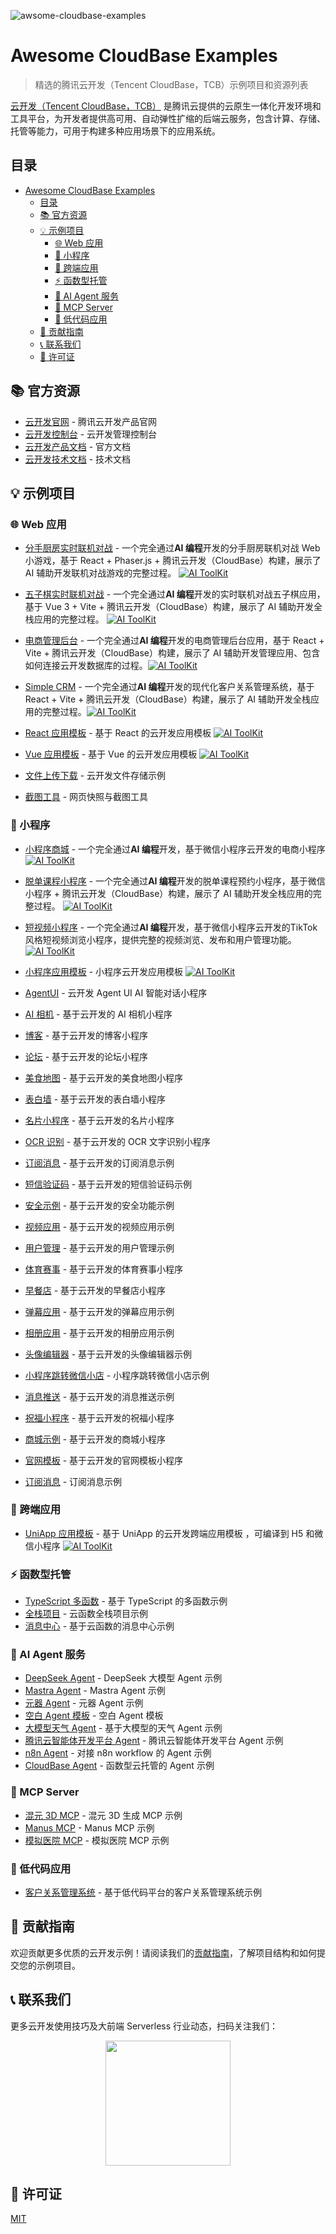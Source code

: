 ![awsome-cloudbase-examples](https://socialify.git.ci/TencentCloudBase/awsome-cloudbase-examples/image?font=Inter&forks=1&owner=1&pattern=Circuit+Board&stargazers=1)

# Awesome CloudBase Examples

> 精选的腾讯云开发（Tencent CloudBase，TCB）示例项目和资源列表

[云开发（Tencent CloudBase，TCB）](https://cloud.tencent.com/product/tcb) 是腾讯云提供的云原生一体化开发环境和工具平台，为开发者提供高可用、自动弹性扩缩的后端云服务，包含计算、存储、托管等能力，可用于构建多种应用场景下的应用系统。

## 目录

- [Awesome CloudBase Examples](#awesome-cloudbase-examples)
  - [目录](#目录)
  - [📚 官方资源](#-官方资源)
  - [💡 示例项目](#-示例项目)
    - [🌐 Web 应用](#-web-应用)
    - [📱 小程序](#-小程序)
    - [🔄 跨端应用](#-跨端应用)
    - [⚡ 函数型托管](#-函数型托管)
    - [🤖 AI Agent 服务](#-ai-agent-服务)
    - [🔗 MCP Server](#-mcp-server)
    - [🔧 低代码应用](#-低代码应用)
  - [🤝 贡献指南](#-贡献指南)
  - [📞 联系我们](#-联系我们)
  - [📄 许可证](#-许可证)

## 📚 官方资源

- [云开发官网](https:/tcb.cloud.tencent.com) - 腾讯云开发产品官网
- [云开发控制台](https:/tcb.cloud.tencent.com/dev) - 云开发管理控制台
- [云开发产品文档](https://cloud.tencent.com/document/product/876) - 官方文档
- [云开发技术文档](https://docs.cloudbase.net/) - 技术文档

## 💡 示例项目

### 🌐 Web 应用

- [分手厨房实时联机对战](./web/overcooked-game) -
  一个完全通过**AI 编程**开发的分手厨房联机对战 Web 小游戏，基于 React + Phaser.js + 腾讯云开发（CloudBase）构建，展示了 AI 辅助开发联机对战游戏的完整过程。 [![AI ToolKit](https://img.shields.io/badge/AI%20ToolKit-🤖-blue?style=flat&logo=data:image/svg+xml;base64,PHN2ZyB3aWR0aD0iMTYiIGhlaWdodD0iMTYiIHZpZXdCb3g9IjAgMCAxNiAxNiIgZmlsbD0ibm9uZSIgeG1sbnM9Imh0dHA6Ly93d3cudzMub3JnLzIwMDAvc3ZnIj4KPHBhdGggZD0iTTggMkM0LjY4NjMgMiAyIDQuNjg2MyAyIDhTNC42ODYzIDE0IDggMTRTMTQgMTEuMzEzNyAxNCA4UzExLjMxMzcgMiA4IDJaTTggMTJDNS43OTA5IDEyIDQgMTAuMjA5MSA0IDhTNS43OTA5IDQgOCA0UzEyIDUuNzkwOSAxMiA4UzEwLjIwOTEgMTIgOCAxMloiIGZpbGw9IndoaXRlIi8+CjxwYXRoIGQ9Ik04IDZDNi44OTU0IDYgNiA2Ljg5NTQgNiA4UzYuODk1NCA5IDggOVM5IDguMTA0NiA5IDhTOC4xMDQ2IDYgOCA2WiIgZmlsbD0id2hpdGUiLz4KPC9zdmc+)](https://github.com/TencentCloudBase/CloudBase-AI-ToolKit)

- [五子棋实时联机对战](./web/gomoku-game) -
  一个完全通过**AI 编程**开发的实时联机对战五子棋应用，基于 Vue 3 + Vite + 腾讯云开发（CloudBase）构建，展示了 AI 辅助开发全栈应用的完整过程。 [![AI ToolKit](https://img.shields.io/badge/AI%20ToolKit-🤖-blue?style=flat&logo=data:image/svg+xml;base64,PHN2ZyB3aWR0aD0iMTYiIGhlaWdodD0iMTYiIHZpZXdCb3g9IjAgMCAxNiAxNiIgZmlsbD0ibm9uZSIgeG1sbnM9Imh0dHA6Ly93d3cudzMub3JnLzIwMDAvc3ZnIj4KPHBhdGggZD0iTTggMkM0LjY4NjMgMiAyIDQuNjg2MyAyIDhTNC42ODYzIDE0IDggMTRTMTQgMTEuMzEzNyAxNCA4UzExLjMxMzcgMiA4IDJaTTggMTJDNS43OTA5IDEyIDQgMTAuMjA5MSA0IDhTNS43OTA5IDQgOCA0UzEyIDUuNzkwOSAxMiA4UzEwLjIwOTEgMTIgOCAxMloiIGZpbGw9IndoaXRlIi8+CjxwYXRoIGQ9Ik04IDZDNi44OTU0IDYgNiA2Ljg5NTQgNiA4UzYuODk1NCA5IDggOVM5IDguMTA0NiA5IDhTOC4xMDQ2IDYgOCA2WiIgZmlsbD0id2hpdGUiLz4KPC9zdmc+)](https://github.com/TencentCloudBase/CloudBase-AI-ToolKit)
- [电商管理后台](./web/ecommerce-management-backend) -
    一个完全通过**AI 编程**开发的电商管理后台应用，基于 React + Vite + 腾讯云开发（CloudBase）构建，展示了 AI 辅助开发管理应用、包含如何连接云开发数据库的过程。[![AI ToolKit](https://img.shields.io/badge/AI%20ToolKit-🤖-blue?style=flat&logo=data:image/svg+xml;base64,PHN2ZyB3aWR0aD0iMTYiIGhlaWdodD0iMTYiIHZpZXdCb3g9IjAgMCAxNiAxNiIgZmlsbD0ibm9uZSIgeG1sbnM9Imh0dHA6Ly93d3cudzMub3JnLzIwMDAvc3ZnIj4KPHBhdGggZD0iTTggMkM0LjY4NjMgMiAyIDQuNjg2MyAyIDhTNC42ODYzIDE0IDggMTRTMTQgMTEuMzEzNyAxNCA4UzExLjMxMzcgMiA4IDJaTTggMTJDNS43OTA5IDEyIDQgMTAuMjA5MSA0IDhTNS43OTA5IDQgOCA0UzEyIDUuNzkwOSAxMiA4UzEwLjIwOTEgMTIgOCAxMloiIGZpbGw9IndoaXRlIi8+CjxwYXRoIGQ9Ik04IDZDNi44OTU0IDYgNiA2Ljg5NTQgNiA4UzYuODk1NCA5IDggOVM5IDguMTA0NiA5IDhTOC4xMDQ2IDYgOCA2WiIgZmlsbD0id2hpdGUiLz4KPC9zdmc+)](https://github.com/TencentCloudBase/CloudBase-AI-ToolKit)
- [Simple CRM](./web/simple-crm) -
    一个完全通过**AI 编程**开发的现代化客户关系管理系统，基于 React + Vite + 腾讯云开发（CloudBase）构建，展示了 AI 辅助开发全栈应用的完整过程。[![AI ToolKit](https://img.shields.io/badge/AI%20ToolKit-🤖-blue?style=flat&logo=data:image/svg+xml;base64,PHN2ZyB3aWR0aD0iMTYiIGhlaWdodD0iMTYiIHZpZXdCb3g9IjAgMCAxNiAxNiIgZmlsbD0ibm9uZSIgeG1sbnM9Imh0dHA6Ly93d3cudzMub3JnLzIwMDAvc3ZnIj4KPHBhdGggZD0iTTggMkM0LjY4NjMgMiAyIDQuNjg2MyAyIDhTNC42ODYzIDE0IDggMTRTMTQgMTEuMzEzNyAxNCA4UzExLjMxMzcgMiA4IDJaTTggMTJDNS43OTA5IDEyIDQgMTAuMjA5MSA0IDhTNS43OTA5IDQgOCA0UzEyIDUuNzkwOSAxMiA4UzEwLjIwOTEgMTIgOCAxMloiIGZpbGw9IndoaXRlIi8+CjxwYXRoIGQ9Ik04IDZDNi44OTU0IDYgNiA2Ljg5NTQgNiA4UzYuODk1NCA5IDggOVM5IDguMTA0NiA5IDhTOC4xMDQ2IDYgOCA2WiIgZmlsbD0id2hpdGUiLz4KPC9zdmc+)](https://github.com/TencentCloudBase/CloudBase-AI-ToolKit)
- [React 应用模板](./web/cloudbase-react-template) - 基于 React 的云开发应用模板 [![AI ToolKit](https://img.shields.io/badge/AI%20ToolKit-🤖-blue?style=flat&logo=data:image/svg+xml;base64,PHN2ZyB3aWR0aD0iMTYiIGhlaWdodD0iMTYiIHZpZXdCb3g9IjAgMCAxNiAxNiIgZmlsbD0ibm9uZSIgeG1sbnM9Imh0dHA6Ly93d3cudzMub3JnLzIwMDAvc3ZnIj4KPHBhdGggZD0iTTggMkM0LjY4NjMgMiAyIDQuNjg2MyAyIDhTNC42ODYzIDE0IDggMTRTMTQgMTEuMzEzNyAxNCA4UzExLjMxMzcgMiA4IDJaTTggMTJDNS43OTA5IDEyIDQgMTAuMjA5MSA0IDhTNS43OTA5IDQgOCA0UzEyIDUuNzkwOSAxMiA4UzEwLjIwOTEgMTIgOCAxMloiIGZpbGw9IndoaXRlIi8+CjxwYXRoIGQ9Ik04IDZDNi44OTU0IDYgNiA2Ljg5NTQgNiA4UzYuODk1NCA5IDggOVM5IDguMTA0NiA5IDhTOC4xMDQ2IDYgOCA2WiIgZmlsbD0id2hpdGUiLz4KPC9zdmc+)](https://github.com/TencentCloudBase/CloudBase-AI-ToolKit)
- [Vue 应用模板](./web/cloudbase-vue-template) - 基于 Vue 的云开发应用模板 [![AI ToolKit](https://img.shields.io/badge/AI%20ToolKit-🤖-blue?style=flat&logo=data:image/svg+xml;base64,PHN2ZyB3aWR0aD0iMTYiIGhlaWdodD0iMTYiIHZpZXdCb3g9IjAgMCAxNiAxNiIgZmlsbD0ibm9uZSIgeG1sbnM9Imh0dHA6Ly93d3cudzMub3JnLzIwMDAvc3ZnIj4KPHBhdGggZD0iTTggMkM0LjY4NjMgMiAyIDQuNjg2MyAyIDhTNC42ODYzIDE0IDggMTRTMTQgMTEuMzEzNyAxNCA4UzExLjMxMzcgMiA4IDJaTTggMTJDNS43OTA5IDEyIDQgMTAuMjA5MSA0IDhTNS43OTA5IDQgOCA0UzEyIDUuNzkwOSAxMiA4UzEwLjIwOTEgMTIgOCAxMloiIGZpbGw9IndoaXRlIi8+CjxwYXRoIGQ9Ik04IDZDNi44OTU0IDYgNiA2Ljg5NTQgNiA4UzYuODk1NCA5IDggOVM5IDguMTA0NiA5IDhTOC4xMDQ2IDYgOCA2WiIgZmlsbD0id2hpdGUiLz4KPC9zdmc+)](https://github.com/TencentCloudBase/CloudBase-AI-ToolKit)
- [文件上传下载](./web/tcb-demo-files) - 云开发文件存储示例
- [截图工具](./web/snapshots) - 网页快照与截图工具

### 📱 小程序
- [小程序商城](./miniprogram/tcb-shop-ai-generate) - 一个完全通过**AI 编程**开发，基于微信小程序云开发的电商小程序 [![AI ToolKit](https://img.shields.io/badge/AI%20ToolKit-🤖-blue?style=flat&logo=data:image/svg+xml;base64,PHN2ZyB3aWR0aD0iMTYiIGhlaWdodD0iMTYiIHZpZXdCb3g9IjAgMCAxNiAxNiIgZmlsbD0ibm9uZSIgeG1sbnM9Imh0dHA6Ly93d3cudzMub3JnLzIwMDAvc3ZnIj4KPHBhdGggZD0iTTggMkM0LjY4NjMgMiAyIDQuNjg2MyAyIDhTNC42ODYzIDE0IDggMTRTMTQgMTEuMzEzNyAxNCA4UzExLjMxMzcgMiA4IDJaTTggMTJDNS43OTA5IDEyIDQgMTAuMjA5MSA0IDhTNS43OTA5IDQgOCA0UzEyIDUuNzkwOSAxMiA4UzEwLjIwOTEgMTIgOCAxMloiIGZpbGw9IndoaXRlIi8+CjxwYXRoIGQ9Ik04IDZDNi44OTU0IDYgNiA2Ljg5NTQgNiA4UzYuODk1NCA5IDggOVM5IDguMTA0NiA5IDhTOC4xMDQ2IDYgOCA2WiIgZmlsbD0id2hpdGUiLz4KPC9zdmc+)](https://github.com/TencentCloudBase/CloudBase-AI-ToolKit)

- [脱单课程小程序](./miniprogram/dating) - 一个完全通过**AI 编程**开发的脱单课程预约小程序，基于微信小程序 + 腾讯云开发（CloudBase）构建，展示了 AI 辅助开发全栈应用的完整过程。 [![AI ToolKit](https://img.shields.io/badge/AI%20ToolKit-🤖-blue?style=flat&logo=data:image/svg+xml;base64,PHN2ZyB3aWR0aD0iMTYiIGhlaWdodD0iMTYiIHZpZXdCb3g9IjAgMCAxNiAxNiIgZmlsbD0ibm9uZSIgeG1sbnM9Imh0dHA6Ly93d3cudzMub3JnLzIwMDAvc3ZnIj4KPHBhdGggZD0iTTggMkM0LjY4NjMgMiAyIDQuNjg2MyAyIDhTNC42ODYzIDE0IDggMTRTMTQgMTEuMzEzNyAxNCA4UzExLjMxMzcgMiA4IDJaTTggMTJDNS43OTA5IDEyIDQgMTAuMjA5MSA0IDhTNS43OTA5IDQgOCA0UzEyIDUuNzkwOSAxMiA4UzEwLjIwOTEgMTIgOCAxMloiIGZpbGw9IndoaXRlIi8+CjxwYXRoIGQ9Ik04IDZDNi44OTU0IDYgNiA2Ljg5NTQgNiA4UzYuODk1NCA5IDggOVM5IDguMTA0NiA5IDhTOC4xMDQ2IDYgOCA2WiIgZmlsbD0id2hpdGUiLz4KPC9zdmc+)](https://github.com/TencentCloudBase/CloudBase-AI-ToolKit)
- [短视频小程序](./miniprogram/cloudbase-ai-video) - 一个完全通过**AI 编程**开发，基于微信小程序云开发的TikTok风格短视频浏览小程序，提供完整的视频浏览、发布和用户管理功能。 [![AI ToolKit](https://img.shields.io/badge/AI%20ToolKit-🤖-blue?style=flat&logo=data:image/svg+xml;base64,PHN2ZyB3aWR0aD0iMTYiIGhlaWdodD0iMTYiIHZpZXdCb3g9IjAgMCAxNiAxNiIgZmlsbD0ibm9uZSIgeG1sbnM9Imh0dHA6Ly93d3cudzMub3JnLzIwMDAvc3ZnIj4KPHBhdGggZD0iTTggMkM0LjY4NjMgMiAyIDQuNjg2MyAyIDhTNC42ODYzIDE0IDggMTRTMTQgMTEuMzEzNyAxNCA4UzExLjMxMzcgMiA4IDJaTTggMTJDNS43OTA5IDEyIDQgMTAuMjA5MSA0IDhTNS43OTA5IDQgOCA0UzEyIDUuNzkwOSAxMiA4UzEwLjIwOTEgMTIgOCAxMloiIGZpbGw9IndoaXRlIi8+CjxwYXRoIGQ9Ik04IDZDNi44OTU0IDYgNiA2Ljg5NTQgNiA4UzYuODk1NCA5IDggOVM5IDguMTA0NiA5IDhTOC4xMDQ2IDYgOCA2WiIgZmlsbD0id2hpdGUiLz4KPC9zdmc+)](https://github.com/TencentCloudBase/CloudBase-AI-ToolKit)
- [小程序应用模板](./miniprogram/cloudbase-miniprogram-template) - 小程序云开发应用模板 [![AI ToolKit](https://img.shields.io/badge/AI%20ToolKit-🤖-blue?style=flat&logo=data:image/svg+xml;base64,PHN2ZyB3aWR0aD0iMTYiIGhlaWdodD0iMTYiIHZpZXdCb3g9IjAgMCAxNiAxNiIgZmlsbD0ibm9uZSIgeG1sbnM9Imh0dHA6Ly93d3cudzMub3JnLzIwMDAvc3ZnIj4KPHBhdGggZD0iTTggMkM0LjY4NjMgMiAyIDQuNjg2MyAyIDhTNC42ODYzIDE0IDggMTRTMTQgMTEuMzEzNyAxNCA4UzExLjMxMzcgMiA4IDJaTTggMTJDNS43OTA5IDEyIDQgMTAuMjA5MSA0IDhTNS43OTA5IDQgOCA0UzEyIDUuNzkwOSAxMiA4UzEwLjIwOTEgMTIgOCAxMloiIGZpbGw9IndoaXRlIi8+CjxwYXRoIGQ9Ik04IDZDNi44OTU0IDYgNiA2Ljg5NTQgNiA4UzYuODk1NCA5IDggOVM5IDguMTA0NiA5IDhTOC4xMDQ2IDYgOCA2WiIgZmlsbD0id2hpdGUiLz4KPC9zdmc+)](https://github.com/TencentCloudBase/CloudBase-AI-ToolKit)
- [AgentUI](./miniprogram/tcb-agent-ui) - 云开发 Agent UI AI 智能对话小程序
- [AI 相机](./miniprogram/tcb-demo-AICamera) - 基于云开发的 AI 相机小程序
- [博客](./miniprogram/tcb-demo-blog) - 基于云开发的博客小程序
- [论坛](./miniprogram/tcb-demo-bbs) - 基于云开发的论坛小程序
- [美食地图](./miniprogram/tcb-demo-foodmap) - 基于云开发的美食地图小程序
- [表白墙](./miniprogram/tcb-demo-hole) - 基于云开发的表白墙小程序
- [名片小程序](./miniprogram/tcb-demo-namecard) - 基于云开发的名片小程序
- [OCR 识别](./miniprogram/tcb-demo-ocr) - 基于云开发的 OCR 文字识别小程序
- [订阅消息](./miniprogram/tcb-demo-subscribeMessage) - 基于云开发的订阅消息示例
- [短信验证码](./miniprogram/tcb-demo-sms) - 基于云开发的短信验证码示例
- [安全示例](./miniprogram/tcb-demo-sec) - 基于云开发的安全功能示例
- [视频应用](./miniprogram/tcb-demo-video) - 基于云开发的视频应用示例
- [用户管理](./miniprogram/tcb-demo-user) - 基于云开发的用户管理示例
- [体育赛事](./miniprogram/tcb-demo-sports) - 基于云开发的体育赛事小程序
- [早餐店](./miniprogram/tcb-demo-breakfast) - 基于云开发的早餐店小程序
- [弹幕应用](./miniprogram/tcb-demo-danmu) - 基于云开发的弹幕应用示例
- [相册应用](./miniprogram/tcb-demo-album) - 基于云开发的相册应用示例
- [头像编辑器](./miniprogram/tcb-demo-avatar) - 基于云开发的头像编辑器示例
- [小程序跳转微信小店](./miniprogram/tcb-demo-mpToWxStore) - 小程序跳转微信小店示例
- [消息推送](./miniprogram/tcb-demo-messsend) - 基于云开发的消息推送示例
- [祝福小程序](./miniprogram/tcb-demo-happy) - 基于云开发的祝福小程序
- [商城示例](./miniprogram/tcb-shop) - 基于云开发的商城小程序
- [官网模板](./miniprogram/tcb-official-website) - 基于云开发的官网模板小程序
- [订阅消息](./miniprogram/subscription-message) - 订阅消息示例


### 🔄 跨端应用

- [UniApp 应用模板](./universal/cloudbase-uniapp-template) - 基于 UniApp 的云开发跨端应用模板 ，可编译到 H5 和微信小程序 [![AI ToolKit](https://img.shields.io/badge/AI%20ToolKit-🤖-blue?style=flat&logo=data:image/svg+xml;base64,PHN2ZyB3aWR0aD0iMTYiIGhlaWdodD0iMTYiIHZpZXdCb3g9IjAgMCAxNiAxNiIgZmlsbD0ibm9uZSIgeG1sbnM9Imh0dHA6Ly93d3cudzMub3JnLzIwMDAvc3ZnIj4KPHBhdGggZD0iTTggMkM0LjY4NjMgMiAyIDQuNjg2MyAyIDhTNC42ODYzIDE0IDggMTRTMTQgMTEuMzEzNyAxNCA4UzExLjMxMzcgMiA4IDJaTTggMTJDNS43OTA5IDEyIDQgMTAuMjA5MSA0IDhTNS43OTA5IDQgOCA0UzEyIDUuNzkwOSAxMiA4UzEwLjIwOTEgMTIgOCAxMloiIGZpbGw9IndoaXRlIi8+CjxwYXRoIGQ9Ik04IDZDNi44OTU0IDYgNiA2Ljg5NTQgNiA4UzYuODk1NCA5IDggOVM5IDguMTA0NiA5IDhTOC4xMDQ2IDYgOCA2WiIgZmlsbD0id2hpdGUiLz4KPC9zdmc+)](https://github.com/TencentCloudBase/CloudBase-AI-ToolKit)

### ⚡ 函数型托管

- [TypeScript 多函数](./cloudrunfunctions/ts-multiple-functions) - 基于 TypeScript 的多函数示例
- [全栈项目](./cloudrunfunctions/fullstack-project) - 云函数全栈项目示例
- [消息中心](./cloudrunfunctions/message-center) - 基于云函数的消息中心示例

### 🤖 AI Agent 服务

- [DeepSeek Agent](./cloudrunfunctions/deepseek-agent) - DeepSeek 大模型 Agent 示例
- [Mastra Agent](./cloudrunfunctions/mastra-agent) - Mastra Agent 示例
- [元器 Agent](./cloudrunfunctions/yuanqi-agent) - 元器 Agent 示例
- [空白 Agent 模板](./cloudrunfunctions/empty-agent) - 空白 Agent 模板
- [大模型天气 Agent](./cloudrunfunctions/llm-based-weather-agent) - 基于大模型的天气 Agent 示例
- [腾讯云智能体开发平台 Agent](./cloudrunfunctions/lke-agent) - 腾讯云智能体开发平台 Agent 示例
- [n8n Agent](./cloudrunfunctions/n8n-agent) - 对接 n8n workflow 的 Agent 示例
- [CloudBase Agent](./cloudrunfunctions/cloudbase-agent) - 函数型云托管的 Agent 示例

### 🔗 MCP Server

- [混元 3D MCP](./cloudrunfunctions/cloudrun-mcp-hunyuan-3d) - 混元 3D 生成 MCP 示例
- [Manus MCP](./cloudrunfunctions/cloudrun-mcp-mini-manus) - Manus MCP 示例
- [模拟医院 MCP](./cloudrunfunctions/cloudrun-mcp-mock-hospital) - 模拟医院 MCP 示例

### 🔧 低代码应用

- [客户关系管理系统](./lowcode/scrm-demo) - 基于低代码平台的客户关系管理系统示例

## 🤝 贡献指南

欢迎贡献更多优质的云开发示例！请阅读我们的[贡献指南](CONTRIBUTING.md)，了解项目结构和如何提交您的示例项目。

## 📞 联系我们

更多云开发使用技巧及大前端 Serverless 行业动态，扫码关注我们：

<p align="center">
    <img src="https://puui.qpic.cn/vupload/0/20190603_1559545575934_lettsbvkvdn.jpeg/0" width="200px">
</p>

## 📄 许可证

[MIT](LICENSE)
